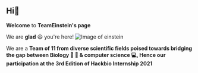 ## Hi🤚


**Welcome** to **TeamEinstein's page**

We are **glad** 😃 you're here!
![Image of einstein](https://www.wallpapertip.com/wmimgs/138-1383679_einstein-wallpaper.jpg)

We are a **Team of 11 from diverse scientific fields poised towards bridging the gap between Biology 🥼 🔬 & computer science 💻, Hence our participation at the 3rd Edition of Hackbio Internship 2021**

